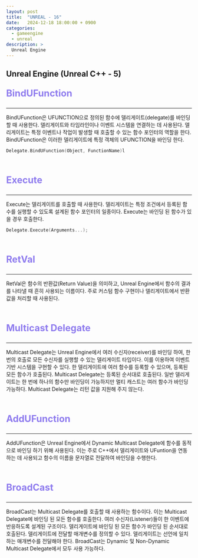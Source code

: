 ```yaml
---
layout: post
title:  "UNREAL - 16"
date:   2024-12-18 18:00:00 + 0900
categories:
  - gameengine
  - unreal
description: >
  Unreal Engine
---
```

## Unreal Engine (Unreal C++ - 5)

<p style = "color:#8f7cee; font-size:25px; font-weight:bold">
BindUFunction
</p>

---

BindUFunction은 UFUNCTION으로 정의된 함수에 델리게이트(delegate)를 바인딩 할 때 사용한다. 델리게이트와 타임라인이나 이벤트 시스템을 연결하는 데 사용된다. 
델리게이트는 특정 이벤트나 작업이 발생할 때 호출할 수 있는 함수 포인터의 역할을 한다. BindUFunction은 이러한 델리게이트에 특정 객체의 UFUNCTION을 바인딩 한다.

```cpp
Delegate.BindUFunction(Object, FunctionName)l
```

<br/>

<p style = "color:#8f7cee; font-size:25px; font-weight:bold">
Execute
</p>

---

Execute는 델리게이트를 호출할 때 사용한다. 델리게이트는 특정 조건에서 등록된 함수를 실행할 수 있도록 설계된 함수 포인터의 일종이다. Execute는 바인딩 된 함수가 있을 경우 호출한다.

```cpp
Delegate.Execute(Arguments...);
```

<br/>

<p style = "color:#8f7cee; font-size:25px; font-weight:bold">
RetVal
</p>

---

RetVal은 함수의 반환값(Return Value)을 의미하고, Unreal Engine에서 함수의 결과를 나타낼 때 흔히 사용되는 이름이다. 주로 커스텀 함수 구현이나 델리게이트에서 반환값을 처리할 때 사용된다.

<br/>

<p style = "color:#8f7cee; font-size:25px; font-weight:bold">
Multicast Delegate
</p>

---

Multicast Delegate는 Unreal Engine에서 여러 수신자(receiver)를 바인딩 하여, 한 번의 호출로 모든 수신자를 실행할 수 있는 델리게이트 타입이다. 이를 이용하여 이벤트 기반 시스템을 구현할 수 있다.
한 델리게이트에 여러 함수를 등록할 수 있으며, 등록된 모든 함수가 호출된다. Multicast Delegate는 등록된 순서대로 호출된다. 일반 델리게이트는 한 번에 하나의 함수만 바인딩이 가능하지만 멀티 캐스트는 여러 함수가 바인딩 가능하다.
Multicast Delegate는 리턴 값을 지원해 주지 않는다.

<br/>

<p style = "color:#8f7cee; font-size:25px; font-weight:bold">
AddUFunction
</p>

---

AddUFunction은 Unreal Engine에서 Dynamic Multicast Delegate에 함수를 동적으로 바인딩 하기 위해 사용된다. 이는 주로 C++에서 델리게이트와 UFuntion을 연동하는 데 사용되고 함수의 이름을 문자열로 전달하여 바인딩을 수행한다.

<br/>

<p style = "color:#8f7cee; font-size:25px; font-weight:bold">
BroadCast
</p>

---

BroadCast는 Multicast Delegate를 호출할 때 사용하는 함수이다. 이는 Multicast Delegate에 바인딩 된 모든 함수를 호출한다. 여러 수신자(Listener)들이 한 이벤트에 반응하도록 설계된 구조이다. 델리게이트에 바인딩 된 모든 함수가 바인딩 된 순서대로 호출된다. 델리게이트에 전달할 매개변수를 정의할 수 있다. 델리게이트는 선언에 일치하는 매개변수를 전달해야 한다. 
BroadCast는 Dynamic 및 Non-Dynamic Multicast Delegate에서 모두 사용 가능하다.